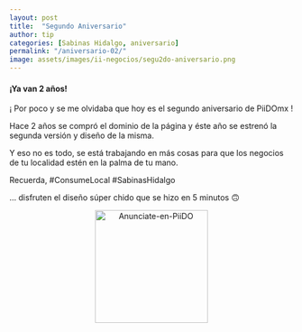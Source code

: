 ```yaml
---
layout: post
title:  "Segundo Aniversario"
author: tip
categories: [Sabinas Hidalgo, aniversario]
permalink: "/aniversario-02/"
image: assets/images/ii-negocios/segu2do-aniversario.png
---
```


#### ¡Ya van 2 años!

¡ Por poco y se me olvidaba que hoy es el segundo aniversario de PiiDOmx !

Hace 2 años se compró el dominio de la página y éste año se estrenó la segunda versión y diseño de la misma.

Y eso no es todo, se está trabajando en más cosas para que los negocios de tu localidad estén en la palma de tu mano.

Recuerda, #ConsumeLocal 
#SabinasHidalgo

… disfruten el diseño súper chido que se hizo en 5 minutos 🙃



<!-- ===== 2da IMAGEN ===== --> 
<center>
    <img src="{{ site.baseurl }}/assets/images/ii/un-concepto-de.png" alt="Anunciate-en-PiiDO" style="height: 200px;"/>
</center>

